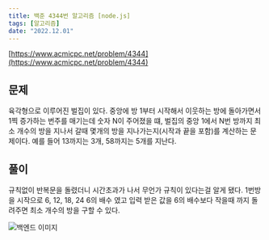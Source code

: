 ```yaml
---
title: 백준 4344번 알고리즘 [node.js]
tags: [알고리즘]
date: "2022.12.01"
---
```

 

[https://www.acmicpc.net/problem/4344](https://www.acmicpc.net/problem/4344) 

## 문제 

육각형으로 이루어진 벌집이 있다. 중앙에 방 1부터 시작해서 이웃하는 방에 돌아가면서 1찍 증가하는 번주를 매기는데 숫자 N이 주어졌을 떄, 벌집의 중앙 1에서 N번 방까지 최소 개수의 방을 지나서 갈때 몇개의 방을 지나가는지(시작과 끝을 포함)를 계산하는 문제이다. 예를 들어 13까지는 3개, 58까지는 5개를 지난다.

## 풀이 

규칙없이 반복문을 돌렸더니 시간초과가 나서 무언가 규칙이 있다는걸 알게 됐다. 1번방을 시작으로 6, 12, 18, 24 6의 배수 였고 입력 받은 값을 6의 배수보다 작을때 까지 돌려주면 최소 개수의 방을 구할 수 있다.

![백엔드 이미지](/img/node/BJ4344/BJ4344.png)